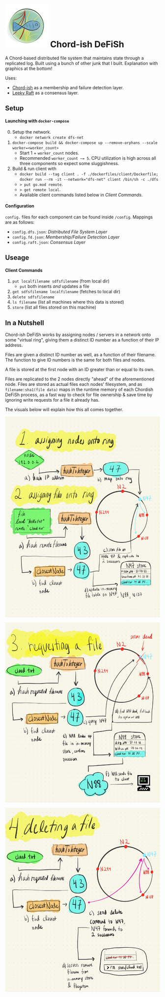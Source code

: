 # ![](./images/fishsmall.png) Chord-ish DeFiSh 
A Chord-based distributed file system that maintains state through a replicated log. Built using a bunch of other junk that I built. Explanation with graphics at the bottom!

Uses:
- [Chord-ish](https://github.com/slin63/chord-failure-detector#-chord-ish) as a membership and failure detection layer.
- [Leeky Raft](https://github.com/slin63/raft-consensus#-leeky-raft) as a consensus layer.

## Setup
#### Launching with `docker-compose`
0. Setup the network.
    - `docker network create dfs-net`
1. `docker-compose build && docker-compose up --remove-orphans --scale worker=<worker_count>`
    - Start 1 + `worker_count` nodes.
    - Recommended `worker_count ~= 5`. CPU utilization is high across all three components so expect some sluggishness.
2. Build & run client with
    - `docker build --tag client . -f ./dockerfiles/client/Dockerfile; docker run --rm -it --network="dfs-net" client /bin/sh -c ./dfs`
    - `> put go.mod remote`.
    - `> get remote local`.
    -  Available client commands listed below in _Client Commands_.

#### Configuration
`config.` files for each component can be found inside `/config`. Mappings are as follows:
- `config.dfs.json`: _Distributed File System Layer_
- `config.fd.json`: _Membership/Failure Detection Layer_
- `config.raft.json`: _Consensus Layer_

## Useage
#### Client Commands
1. `put localfilename sdfsfilename` (from local dir)
    - `put` both inserts _and_ updates a file
2. `get sdfsfilename localfilename` (fetches to local dir)
3. `delete sdfsfilename`
4. `ls filename` (list all machines where this data is stored)
5. `store` (list all files stored on this machine)

## In a Nutshell

Chord-ish DeFiSh works by assigning nodes / servers in a network onto some "virtual ring", giving them a distinct ID number as a function of their IP address.

Files are given a distinct ID number as well, as a function of their filename. The function to give ID numbers is the same for both files and nodes.

A file is stored at the first node with an ID greater than or equal to its own.

Files are replicated to the 2 nodes directly "ahead" of the aforementioned node. Files are stored as actual files each nodes' filesystem, and as `filename:sha1(file data)` maps in the runtime memory of each Chordish DeFiSh process, as a fast way to check for file ownership & save time by ignoring write requests for a file it already has.

The visuals below will explain how this all comes together.

![](./images/1.jpg)

![](./images/2.jpg)

![](./images/3.jpg)

